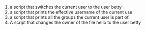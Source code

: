 1. a script that switches the current user to the user betty
2. a script that prints the effective username of the current use
3. a script that prints all the groups the current user is part of.
4. A script that changes the owner of the file hello to the user betty

